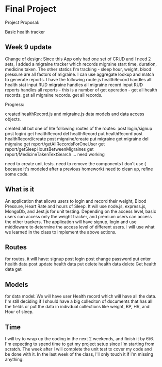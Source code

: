 # Final Project

Project Proposal:

Basic health tracker

## Week 9 update
Change of design:
Since this App only had one set of CRUD and I need 2 sets, I added a migraine tracker which records migraine start time, duration, medicine taken.
The other statics I'm tracking - sleep hour, weight, blood pressure are all factors of migraine. I can use aggregate lookup and match to generate reports.
I have the following route.js
healthRecord handles all health stat input RUD
migraine handles all migraine record input RUD
reports handles all reports - this is a number of get operation - get all health records. get all migraine records. get all records. 


Progress:

created healthRecord.js and migraine.js data models and data access objects.

created all but one of hte following routes of the routes:
post login/signup
post login/
get  healthRecord
del  healthRecord
put  healthRecord
post healthRecord/create
post migraine/create
put  migraine
get  migraine
del  migraine
get  report/getAllRecordsForOneUser
get  report/getSleepHoursBetweenMigraines
get  report/MedicineTakenTextSearch  ... need working


need to create unit tests.
need to remove the components I don't use ( because it's modeled after a previous homework)
need to clean up, refine some code.


## What is it

An application that allows users to login and record their weight, Blood Pressure, Heart Rate and hours of Sleep.
It will use node.js, express.js, MongoDb, and Jest.js for unit testing.
Depending on the access level, basic users can access only the weight tracker, and premium users can access the other trackers.
The application will have signup, login and use middleware to determine the access level of different users.
I will use what we learned in the class to implement the above actions.

## Routes
for routes, it will have:
signup post
login post
change password put
enter health data post
update health data put
delete health data delete
Get health data get

## Models
for data model:
We will have 
user
Health record which will have all the data.
I'm still deciding if I should have a big colleciton of documents that has all the fields or put the data in indivdual collections like weight, BP, HR, and Hour of sleep.

## Time

I will try to wrap up the coding in the next 2 weekends, and finish it by 6/6. I'm expecting to spend time to get my project setup since I'm starting from scratch.
The week after I will complete the unit test to cover my code and be done with it.
In the last week of the class, I'll only touch it if I'm missing anything.





